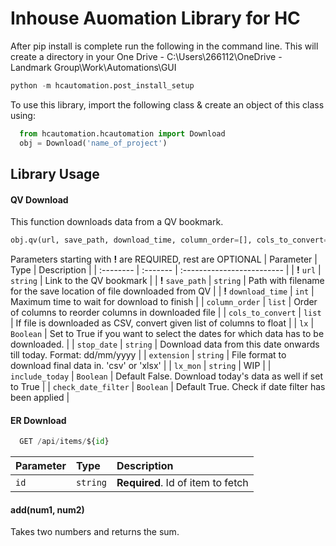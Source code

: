 
# Inhouse Auomation Library for HC

After pip install is complete run the following in the command line. This will create a directory in your One Drive - C:\Users\266112\OneDrive - Landmark Group\Work\Automations\GUI
```python
python -m hcautomation.post_install_setup
```

To use this library, import the following class & create an object of this class using:

```python
  from hcautomation.hcautomation import Download
  obj = Download('name_of_project')
```


## Library Usage
#### QV Download
This function downloads data from a QV bookmark.
```python
obj.qv(url, save_path, download_time, column_order=[], cols_to_convert=[], typ='float', lx=False, stop_date='', extension='csv', lx_mon=[], include_today=False, check_date_filter=True)
```

Parameters starting with **!** are REQUIRED, rest are OPTIONAL
| Parameter | Type     | Description                |
| :-------- | :------- | :------------------------- |
| **!** `url` | `string` | Link to the QV bookmark |
| **!** `save_path`  | `string` |  Path with filename for the save location of file downloaded from QV |
| **!** `download_time` | `int` |  Maximum time to wait for download to finish |
| `column_order` | `list` | Order of columns to reorder columns in downloaded file |
| `cols_to_convert` | `list` | If file is downloaded as CSV, convert given list of columns to float |
| `lx` | `Boolean` | Set to True if you want to select the dates for which data has to be downloaded. |
| `stop_date` | `string` | Download data from this date onwards till today. Format: dd/mm/yyyy |
| `extension` | `string` | File format to download final data in. 'csv' or 'xlsx' |
| `lx_mon` | `string` | WIP |
| `include_today` | `Boolean` | Default False. Download today's data as well if set to True |
| `check_date_filter` | `Boolean` | Default True. Check if date filter has been applied |


#### ER Download

```python
  GET /api/items/${id}
```

| Parameter | Type     | Description                       |
| :-------- | :------- | :-------------------------------- |
| `id`      | `string` | **Required**. Id of item to fetch |

#### add(num1, num2)

Takes two numbers and returns the sum.

